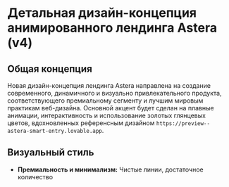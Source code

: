# Детальная дизайн-концепция анимированного лендинга Astera (v4)

## Общая концепция

Новая дизайн-концепция лендинга Astera направлена на создание современного, динамичного и визуально привлекательного продукта, соответствующего премиальному сегменту и лучшим мировым практикам веб-дизайна. Основной акцент будет сделан на плавные анимации, интерактивность и использование золотых глянцевых цветов, вдохновленных референсным дизайном `https://preview--astera-smart-entry.lovable.app`.

## Визуальный стиль

*   **Премиальность и минимализм:** Чистые линии, достаточное количество 

